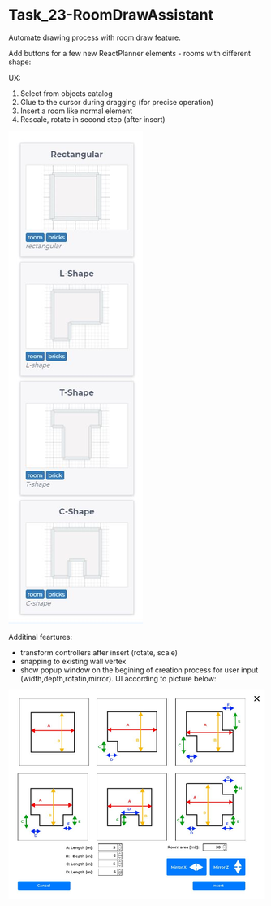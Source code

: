 # Task_23-RoomDrawAssistant

Automate drawing process with room draw feature.

Add buttons for a few new ReactPlanner elements - rooms with different shape:

UX:

1. Select from objects catalog
2. Glue to the cursor during dragging (for precise operation)
3. Insert a room like normal element
4. Rescale, rotate in second step (after insert)

![rooms](rooms.JPG)

Additinal feartures:

- transform controllers after insert (rotate, scale)
- snapping to existing wall vertex
- show popup window on the begining of creation process for user input (width,depth,rotatin,mirror). UI according to picture below:

![Room creator](Room_creator.JPG)
